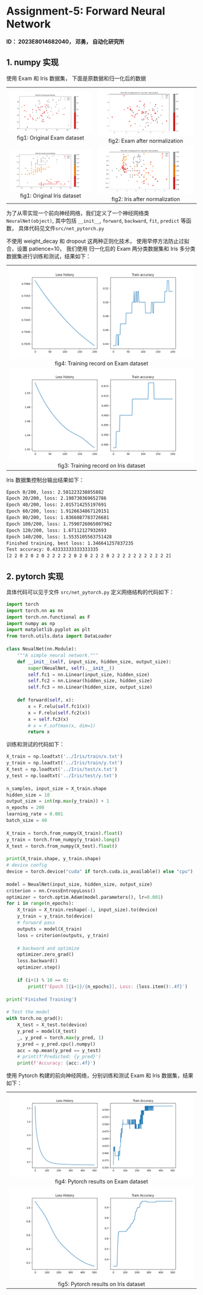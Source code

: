 # Assignment-5: Forward Neural Network

**ID： 2023E8014682040， 邓勇， 自动化研究所**

## 1. numpy 实现 

使用 Exam 和 Iris 数据集， 下面是原数据和归一化后的数据
<table>
    <tr>
        <td ><center><img src='figs/Exam.png' > fig1: Original Exam dataset </center></td>
        <td ><center><img src="figs/Exam-norm.png"  > fig2: Exam after normalization </center></td>
    </tr>
    <tr>
        <td ><center><img src='figs/Iris.png' > fig1: Original Iris dataset </center></td>
        <td ><center><img src="figs/Iris-norm.png"  > fig2: Iris after normalization </center></td>
    </tr>
</table>

为了从零实现一个前向神经网络，我们定义了一个神经网络类 ```NeuralNet(object)```, 其中包括 ```__init__```, ```forward```, ```backward```, ```fit```, ```predict``` 等函数， 具体代码见文件```src/net_pytorch.py```

不使用 weight_decay 和 dropout 这两种正则化技术， 使用早停方法防止过拟合，设置 patience=10， 我们使用 归一化后的 Exam 两分类数据集和 Iris 多分类数据集进行训练和测试，结果如下：

<table>
<tr>
    <td ><center><img src="figs/net-exam.png"  > fig4: Training record on Exam dataset </center></td>
<tr> 
    <td ><center><img src='figs/net-iris.png' > fig3: Training record on Iris dataset </center></td>
</tr>
</table>

Iris 数据集控制台输出结果如下： 

```bash
Epoch 0/200, loss: 2.581223238855882
Epoch 20/200, loss: 2.198730369652786
Epoch 40/200, loss: 2.015714255197691
Epoch 60/200, loss: 1.9126634867120151
Epoch 80/200, loss: 1.8366087783726681
Epoch 100/200, loss: 1.7590726065007962
Epoch 120/200, loss: 1.67112127932693
Epoch 140/200, loss: 1.5535105563751428
Finished training, best loss: 1.346641257837235
Test accuracy: 0.43333333333333335
[2 2 0 2 0 2 0 2 2 2 2 2 0 2 0 2 2 2 0 2 2 2 2 2 2 2 2 2 2 2]
```


## 2. pytorch 实现

具体代码可以见于文件 ```src/net_pytorch.py```
定义网络结构的代码如下：

```python  
import torch
import torch.nn as nn
import torch.nn.functional as F
import numpy as np
import matplotlib.pyplot as plt
from torch.utils.data import DataLoader

class NeualNet(nn.Module):
    """A simple neural network."""
    def __init__(self, input_size, hidden_size, output_size):
        super(NeualNet, self).__init__()
        self.fc1 = nn.Linear(input_size, hidden_size)
        self.fc2 = nn.Linear(hidden_size, hidden_size)
        self.fc3 = nn.Linear(hidden_size, output_size)
        
    def forward(self, x):
        x = F.relu(self.fc1(x))
        x = F.relu(self.fc2(x))
        x = self.fc3(x)
        # x = F.softmax(x, dim=1)
        return x
```

训练和测试的代码如下：

```python 
X_train = np.loadtxt('../Iris/train/x.txt')
y_train = np.loadtxt('../Iris/train/y.txt')
X_test = np.loadtxt('../Iris/test/x.txt')
y_test = np.loadtxt('../Iris/test/y.txt')

n_samples, input_size = X_train.shape
hidden_size = 10
output_size = int(np.max(y_train)) + 1
n_epochs = 200
learning_rate = 0.001
batch_size = 40

X_train = torch.from_numpy(X_train).float()
y_train = torch.from_numpy(y_train).long()
X_test = torch.from_numpy(X_test).float()

print(X_train.shape, y_train.shape)
# device config
device = torch.device("cuda" if torch.cuda.is_available() else "cpu")

model = NeualNet(input_size, hidden_size, output_size)
criterion = nn.CrossEntropyLoss()
optimizer = torch.optim.Adam(model.parameters(), lr=0.001)
for i in range(n_epochs):
    X_train = X_train.reshape(-1, input_size).to(device)
    y_train = y_train.to(device)
    # forward pass
    outputs = model(X_train)
    loss = criterion(outputs, y_train)

    # backward and optimize
    optimizer.zero_grad()
    loss.backward()
    optimizer.step()

    if (i+1) % 10 == 0:
        print(f'Epoch [{i+1}/{n_epochs}], Loss: {loss.item():.4f}')
        
print('Finished Training')

# Test the model
with torch.no_grad():
    X_test = X_test.to(device)
    y_pred = model(X_test)
    _, y_pred = torch.max(y_pred, 1)
    y_pred = y_pred.cpu().numpy()
    acc = np.mean(y_pred == y_test)
    # print(f'Predicted: {y_pred}')
    print(f'Accuracy: {acc:.4f}')
```

使用 Pytorch 构建的前向神经网络，分别训练和测试 Exam 和 Iris 数据集，结果如下：

<table>
    <tr>
        <td ><center><img src='figs/pytorch_exam.png' > fig4: Pytorch results on Exam dataset </center></td>
    </tr>
    <tr>
        <td ><center><img src="figs/pytorch_iris.png"  > fig5: Pytorch results on Iris dataset </center></td>
    </tr>
</table>